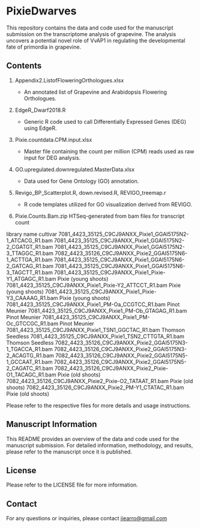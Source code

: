 # PixieDwarves

This repository contains the data and code used for the manuscript submission on the transcriptome analysis of grapevine. The analysis uncovers a potential novel role of VvAP1 in regulating the developmental fate of primordia in grapevine.

## Contents
1. Appendix2.ListofFloweringOrthologues.xIsx
   - An annotated list of Grapevine and Arabidopsis Flowering Orthologues.

2. EdgeR_Dwarf2018.R
   - Generic R code used to call Differentially Expressed Genes (DEG) using EdgeR.

3. Pixie.countdata.CPM.input.xlsx
   - Master file containing the count per million (CPM) reads used as raw input for DEG analysis.

4. GO.upregulated.downregulated.MasterData.xlsx
   - Data used for Gene Ontology (GO) annotation.

5. Revigo_BP_Scatterplot.R, down.revised.R, REVIGO_treemap.r
   - R code templates utilized for GO visualization derived from REVIGO.

6. Pixie.Counts.Bam.zip HTSeq-generated from bam files for transcript count

library name	cultivar
7081_4423_35125_C9CJ9ANXX_Pixie1_GGAI5175N2-1_ATCACG_R1.bam	
7081_4423_35125_C9CJ9ANXX_Pixie1_GGAI5175N2-2_CGATGT_R1.bam	
7081_4423_35125_C9CJ9ANXX_Pixie1_GGAI5175N2-3_TTAGGC_R1.bam	
7082_4423_35126_C9CJ9ANXX_Pixie2_GGAI5175N6-1_ACTTGA_R1.bam	
7081_4423_35125_C9CJ9ANXX_Pixie1_GGAI5175N6-2_GATCAG_R1.bam	
7081_4423_35125_C9CJ9ANXX_Pixie1_GGAI5175N6-3_TAGCTT_R1.bam	
7081_4423_35125_C9CJ9ANXX_Pixie1_Pixie-Y1_ATGAGC_R1.bam	Pixie (young shoots)
7081_4423_35125_C9CJ9ANXX_Pixie1_Pixie-Y2_ATTCCT_R1.bam	Pixie (young shoots)
7081_4423_35125_C9CJ9ANXX_Pixie1_Pixie-Y3_CAAAAG_R1.bam	Pixie (young shoots)
7081_4423_35125_C9CJ9ANXX_Pixie1_PM-Oa_CCGTCC_R1.bam	Pinot Meunier
7081_4423_35125_C9CJ9ANXX_Pixie1_PM-Ob_GTAGAG_R1.bam	Pinot Meunier
7081_4423_35125_C9CJ9ANXX_Pixie1_PM-Oc_GTCCGC_R1.bam	Pinot Meunier
7081_4423_35125_C9CJ9ANXX_Pixie1_TSN1_GGCTAC_R1.bam	Thomson Seedless
7081_4423_35125_C9CJ9ANXX_Pixie1_TSN2_CTTGTA_R1.bam	Thomson Seedless
7082_4423_35126_C9CJ9ANXX_Pixie2_GGAI5175N3-1_TGACCA_R1.bam	
7082_4423_35126_C9CJ9ANXX_Pixie2_GGAI5175N3-2_ACAGTG_R1.bam	
7082_4423_35126_C9CJ9ANXX_Pixie2_GGAI5175N5-1_GCCAAT_R1.bam	
7082_4423_35126_C9CJ9ANXX_Pixie2_GGAI5175N5-2_CAGATC_R1.bam	
7082_4423_35126_C9CJ9ANXX_Pixie2_Pixie-O1_TACAGC_R1.bam	Pixie (old shoots)
7082_4423_35126_C9CJ9ANXX_Pixie2_Pixie-O2_TATAAT_R1.bam	Pixie (old shoots)
7082_4423_35126_C9CJ9ANXX_Pixie2_PM-Y1_CTATAC_R1.bam	Pixie (old shoots)

Please refer to the respective files for more details and usage instructions.

## Manuscript Information
This README provides an overview of the data and code used for the manuscript submission. For detailed information, methodology, and results, please refer to the manuscript once it is published.

## License
 Please refer to the LICENSE file for more information.

## Contact
For any questions or inquiries, please contact jiearro@gmail.com
